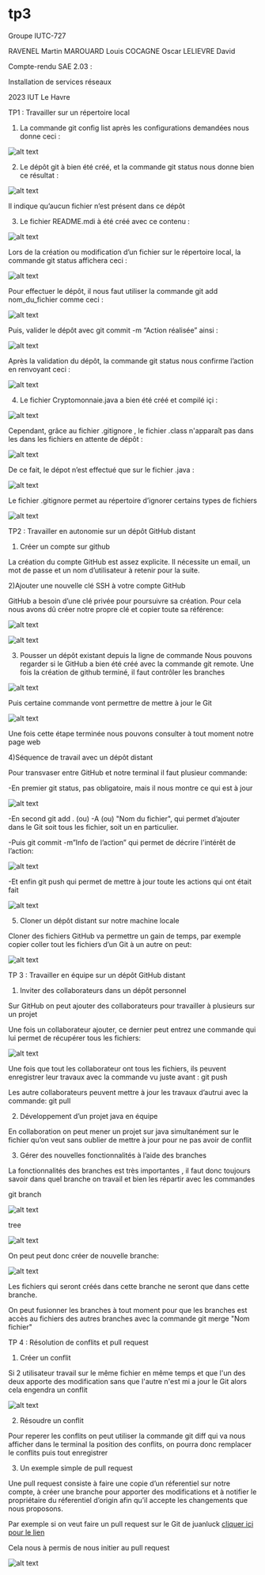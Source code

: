 # tp3
Groupe IUTC-727

RAVENEL Martin
MAROUARD Louis
COCAGNE Oscar
LELIEVRE David










Compte-rendu SAE 2.03 :

Installation de services réseaux
















2023                                                                                                                     IUT Le Havre

TP1 : Travailler sur un répertoire local

1) La commande git config list après les configurations demandées nous donne ceci : 

![alt text](/images/1.png)


2) Le dépôt git à bien été créé, et la commande git status nous donne bien ce résultat :

![alt text](/images/2.png) 

Il indique qu’aucun fichier n’est présent dans ce dépôt


3) Le fichier README.mdi  à été créé avec ce contenu : 

![alt text](/images/3.png) 


Lors de la création ou modification d’un fichier sur le répertoire local, la commande git status affichera ceci : 

![alt text](/images/4.png) 

 Pour effectuer le dépôt, il nous faut utiliser la commande git add nom_du_fichier  comme ceci : 
 
 ![alt text](/images/5.png) 
 
 Puis, valider le dépôt avec  git commit -m “Action réalisée”  ainsi :
 
![alt text](/images/6.png) 

Après la validation du dépôt, la commande git status nous confirme l’action en renvoyant ceci : 

![alt text](/images/7.png)

4) Le fichier Cryptomonnaie.java a bien été créé et compilé içi : 

![alt text](/images/8.png)

Cependant, grâce au fichier .gitignore , le fichier .class n'apparaît pas dans les dans les fichiers en attente de dépôt : 

![alt text](/images/11.png)

De ce fait, le dépot n’est effectué que sur le fichier .java : 

![alt text](/images/9.png)

Le fichier .gitignore permet au répertoire d’ignorer certains types de fichiers

![alt text](/images/10.png)




TP2 : Travailler en autonomie sur un dépôt GitHub distant

1) Créer un compte sur github

La création du compte GitHub est assez explicite. Il nécessite un email, un mot de passe et un nom d’utilisateur à retenir pour la suite.

2)Ajouter une nouvelle clé SSH à votre compte GitHub

GitHub a besoin d’une clé privée pour poursuivre sa création.
Pour cela nous avons dû créer notre propre clé et copier toute sa référence:

![alt text](/images/12.png)

![alt text](/images/13.png)

3) Pousser un dépôt existant depuis la ligne de commande
Nous pouvons regarder si le GitHub a bien été créé avec la commande git remote.
Une fois la création de github terminé, il faut contrôler les branches

![alt text](/images/14.png)

Puis certaine commande vont permettre de mettre à jour le Git

![alt text](/images/15.png)

Une fois cette étape terminée nous pouvons consulter à tout moment notre page web

4)Séquence de travail avec un dépôt distant

Pour transvaser entre GitHub et notre terminal il faut plusieur commande:

-En premier git status, pas obligatoire, mais il nous montre ce qui est à jour 

![alt text](/images/16.png)

-En second git add . (ou) -A (ou) "Nom du fichier", qui permet d’ajouter dans le Git soit tous les fichier, soit un en particulier.

-Puis git commit -m”Info de l’action” qui permet de décrire l'intérêt de l’action:

![alt text](/images/17.png)

-Et enfin git push qui permet de mettre à jour toute les actions qui ont était fait

![alt text](/images/18.png)

5) Cloner un dépôt distant sur notre machine locale

Cloner des fichiers GitHub va permettre un gain de temps, par exemple copier coller tout les fichiers d’un Git à un autre on peut:

![alt text](/images/19.png)




TP 3 : Travailler en équipe sur un dépôt GitHub distant


1) Inviter des collaborateurs dans un dépôt personnel

Sur GitHub on peut ajouter des collaborateurs pour travailler à plusieurs sur un projet

Une fois un collaborateur ajouter, ce dernier peut entrez une commande qui lui permet de récupérer tous les fichiers:

![alt text](/images/23.png)

Une fois que tout les collaborateur ont tous les fichiers, ils peuvent enregistrer leur travaux avec la commande vu juste avant :  git push

Les autre collaborateurs peuvent mettre à jour les travaux d’autrui avec la commande:
git pull



2) Développement d’un projet java en équipe

En collaboration on peut mener un projet sur java simultanément sur le fichier qu’on veut sans oublier de mettre à jour pour ne pas avoir de conflit 


3) Gérer des nouvelles fonctionnalités à l’aide des branches

La fonctionnalités des branches est très importantes , il faut donc toujours savoir dans quel branche on travail et bien les répartir avec les commandes
	
git branch
	
![alt text](/images/20.png)

tree

![alt text](/images/21.png)


On peut peut donc créer de nouvelle branche:

![alt text](/images/22.png)


Les fichiers qui seront créés dans cette branche ne seront que dans cette branche.

On peut fusionner les branches à tout moment pour que les branches est accès au fichiers des autres branches avec la commande git merge "Nom fichier"




TP 4 : Résolution de conflits et pull request

1) Créer un conflit

Si 2 utilisateur travail sur le même fichier en même temps et que l'un des deux apporte des modification sans que l'autre n'est mi a jour le Git alors cela engendra un conflit


![alt text](/images/24.png)


2) Résoudre un conflit

Pour reperer les conflits on peut utiliser la commande git diff qui va nous afficher dans le terminal la position des conflits, on pourra donc remplacer le conflits puis tout enregistrer


3) Un exemple simple de pull request

Une pull request consiste à faire une copie d’un réferentiel sur notre compte, à créer une branche pour apporter des modifications et à notifier le propriétaire du réferentiel d’origin afin qu’il accepte les changements que nous proposons.

Par exemple si on veut faire un pull request sur le Git de juanluck
[cliquer ici pour le lien](https://github.com/juanluck/test-pull-request-2022/blob/main/README.md)


Cela nous à permis de nous initier au pull request 


![alt text](/images/25.png)
